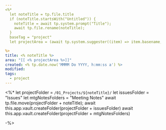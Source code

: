 ```yaml
---
<%*
  let noteTitle = tp.file.title
  if (noteTitle.startsWith("Untitled")) {
	noteTitle = await tp.system.prompt("Title");
	await tp.file.rename(noteTitle);
  } 
  baseTag = "project"
  let projectArea = (await tp.system.suggester((item) => item.basename, app.vault.getMarkdownFiles().filter(file => file.path.startsWith("02_Areas")), false, "Please select Area...")).basename

%>
title: <% noteTitle %>
area: "[[ <% projectArea %>]]"
created: <% tp.date.now('MMMM Do YYYY, h:mm:ss a') %>
modified: 
tags:
  - project
---
```

<%*
let projectFolder = `/01_Projects/${noteTitle}/` 
let issuesFolder = "Issues"
let mtgNotesFolders = "Meeting Notes"
await tp.file.move(projectFolder + noteTitle);
await this.app.vault.createFolder(projectFolder + issuesFolder)
await this.app.vault.createFolder(projectFolder + mtgNotesFolders)

-%>